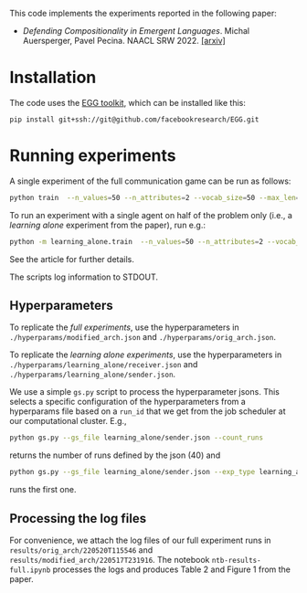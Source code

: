 This code implements the experiments reported in the following paper:

* *Defending Compositionality in Emergent Languages*. Michal Auersperger, Pavel Pecina. NAACL SRW 2022. [[arxiv]](https://arxiv.org/abs/2206.04751)

# Installation
The code uses the [EGG toolkit](https://github.com/facebookresearch/EGG), which can be installed like this:

`pip install git+ssh://git@github.com/facebookresearch/EGG.git`

# Running experiments
A single experiment of the full communication game can be run as follows:

```bash
python train  --n_values=50 --n_attributes=2 --vocab_size=50 --max_len=3  --receiver=ModifReceiver --sender=ModifSender --hidden=50 --batch_size=64 --random_seed=1
```

To run an experiment with a single agent on half of the problem only (i.e., a *learning alone* experiment from the paper), run e.g.: 
```bash
python -m learning_alone.train  --n_values=50 --n_attributes=2 --vocab_size=50 --max_len=5 --archpart=sender --model=OrigSenderDeterministic --hidden=50 --batch_size=64 --random_seed=1 
```

See the article for further details.

The scripts log information to STDOUT. 


## Hyperparameters

To replicate the *full experiments*, use the hyperparameters in `./hyperparams/modified_arch.json` and `./hyperparams/orig_arch.json`.

To replicate the *learning alone experiments*, use the hyperparameters in `./hyperparams/learning_alone/receiver.json` and `./hyperparams/learning_alone/sender.json`.

We use a simple `gs.py` script to process the hyperparameter jsons.
This selects a specific configuration of the hyperparameters from a hyperparams file based on a `run_id`
that we get from the job scheduler at our computational cluster. E.g.,
```bash
python gs.py --gs_file learning_alone/sender.json --count_runs
```
returns the number of runs defined by the json (40) and
```bash
python gs.py --gs_file learning_alone/sender.json --exp_type learning_alone --run_id 1
```
runs the first one.



## Processing the log files
For convenience, we attach the log files of our full experiment runs in `results/orig_arch/220520T115546` and `results/modified_arch/220517T231916`. The notebook `ntb-results-full.ipynb` processes the logs and produces Table 2 and Figure 1 from the paper.

